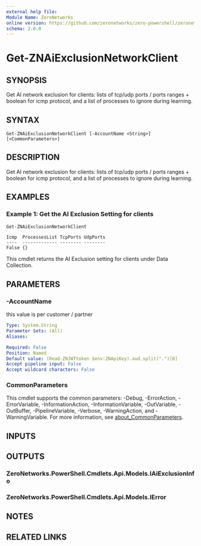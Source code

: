 ```yaml
---
external help file:
Module Name: ZeroNetworks
online version: https://github.com/zeronetworks/zero-powershell/zeronetworks/get-znaiexclusionnetworkclient
schema: 2.0.0
---
```


# Get-ZNAiExclusionNetworkClient

## SYNOPSIS
Get AI network exclusion for clients: lists of tcp/udp ports / ports ranges + boolean for icmp protocol, and a list of processes to ignore during learning.

## SYNTAX

```
Get-ZNAiExclusionNetworkClient [-AccountName <String>] [<CommonParameters>]
```

## DESCRIPTION
Get AI network exclusion for clients: lists of tcp/udp ports / ports ranges + boolean for icmp protocol, and a list of processes to ignore during learning.

## EXAMPLES

### Example 1: Get the AI Exclusion Setting for clients
```powershell
Get-ZNAiExclusionNetworkClient
```

```output
Icmp  ProcessesList TcpPorts UdpPorts
----  ------------- -------- --------
False {}                     
```

This cmdlet returns the AI Exclusion setting for clients under Data Collection.

## PARAMETERS

### -AccountName
this value is per customer / partner

```yaml
Type: System.String
Parameter Sets: (All)
Aliases:

Required: False
Position: Named
Default value: (Read-ZNJWTtoken $env:ZNApiKey).aud.split(".")[0]
Accept pipeline input: False
Accept wildcard characters: False
```

### CommonParameters
This cmdlet supports the common parameters: -Debug, -ErrorAction, -ErrorVariable, -InformationAction, -InformationVariable, -OutVariable, -OutBuffer, -PipelineVariable, -Verbose, -WarningAction, and -WarningVariable. For more information, see [about_CommonParameters](http://go.microsoft.com/fwlink/?LinkID=113216).

## INPUTS

## OUTPUTS

### ZeroNetworks.PowerShell.Cmdlets.Api.Models.IAiExclusionInfo

### ZeroNetworks.PowerShell.Cmdlets.Api.Models.IError

## NOTES

## RELATED LINKS

